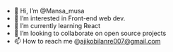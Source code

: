 - 👋 Hi, I’m @Mansa_musa
- 👀 I’m interested in Front-end web dev.
- 🌱 I’m currently learning React
- 💞️ I’m looking to collaborate on open source projects
- 📫 How to reach me @ajikobilanre007@gmail.com

<!---
Larryking007/Larryking007 is a ✨ special ✨ repository because its `README.md` (this file) appears on your GitHub profile.
You can click the Preview link to take a look at your changes.
--->
